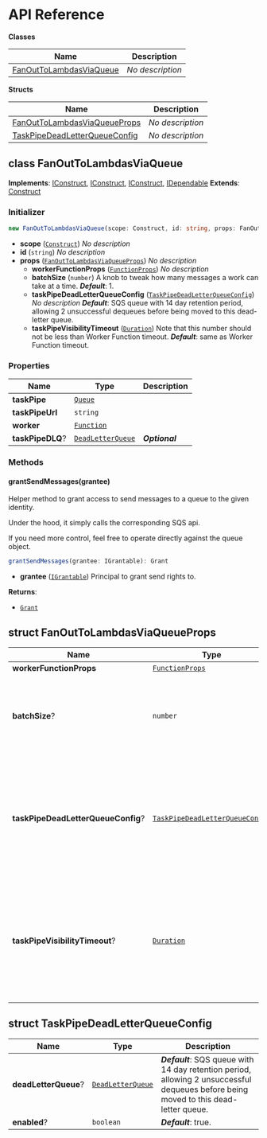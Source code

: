 # API Reference

**Classes**

Name|Description
----|-----------
[FanOutToLambdasViaQueue](#cdk-distributed-computing-1-32-2-fanouttolambdasviaqueue)|*No description*


**Structs**

Name|Description
----|-----------
[FanOutToLambdasViaQueueProps](#cdk-distributed-computing-1-32-2-fanouttolambdasviaqueueprops)|*No description*
[TaskPipeDeadLetterQueueConfig](#cdk-distributed-computing-1-32-2-taskpipedeadletterqueueconfig)|*No description*



## class FanOutToLambdasViaQueue  <a id="cdk-distributed-computing-1-32-2-fanouttolambdasviaqueue"></a>



__Implements__: [IConstruct](#constructs-iconstruct), [IConstruct](#aws-cdk-core-iconstruct), [IConstruct](#constructs-iconstruct), [IDependable](#aws-cdk-core-idependable)
__Extends__: [Construct](#aws-cdk-core-construct)

### Initializer




```ts
new FanOutToLambdasViaQueue(scope: Construct, id: string, props: FanOutToLambdasViaQueueProps)
```

* **scope** (<code>[Construct](#aws-cdk-core-construct)</code>)  *No description*
* **id** (<code>string</code>)  *No description*
* **props** (<code>[FanOutToLambdasViaQueueProps](#cdk-distributed-computing-1-32-2-fanouttolambdasviaqueueprops)</code>)  *No description*
  * **workerFunctionProps** (<code>[FunctionProps](#aws-cdk-aws-lambda-functionprops)</code>)  *No description* 
  * **batchSize** (<code>number</code>)  A knob to tweak how many messages a work can take at a time. __*Default*__: 1.
  * **taskPipeDeadLetterQueueConfig** (<code>[TaskPipeDeadLetterQueueConfig](#cdk-distributed-computing-1-32-2-taskpipedeadletterqueueconfig)</code>)  *No description* __*Default*__: SQS queue with 14 day retention period, allowing 2 unsuccessful dequeues before being moved to this dead-letter queue.
  * **taskPipeVisibilityTimeout** (<code>[Duration](#aws-cdk-core-duration)</code>)  Note that this number should not be less than Worker Function timeout. __*Default*__: same as Worker Function timeout.



### Properties


Name | Type | Description 
-----|------|-------------
**taskPipe** | <code>[Queue](#aws-cdk-aws-sqs-queue)</code> | <span></span>
**taskPipeUrl** | <code>string</code> | <span></span>
**worker** | <code>[Function](#aws-cdk-aws-lambda-function)</code> | <span></span>
**taskPipeDLQ**? | <code>[DeadLetterQueue](#aws-cdk-aws-sqs-deadletterqueue)</code> | __*Optional*__

### Methods


#### grantSendMessages(grantee) <a id="cdk-distributed-computing-1-32-2-fanouttolambdasviaqueue-grantsendmessages"></a>

Helper method to grant access to send messages to a queue to the given identity.

Under the hood, it simply calls the corresponding SQS api.

If you need more control, feel free to operate directly against the queue object.

```ts
grantSendMessages(grantee: IGrantable): Grant
```

* **grantee** (<code>[IGrantable](#aws-cdk-aws-iam-igrantable)</code>)  Principal to grant send rights to.

__Returns__:
* <code>[Grant](#aws-cdk-aws-iam-grant)</code>



## struct FanOutToLambdasViaQueueProps  <a id="cdk-distributed-computing-1-32-2-fanouttolambdasviaqueueprops"></a>






Name | Type | Description 
-----|------|-------------
**workerFunctionProps** | <code>[FunctionProps](#aws-cdk-aws-lambda-functionprops)</code> | <span></span>
**batchSize**? | <code>number</code> | A knob to tweak how many messages a work can take at a time.<br/>__*Default*__: 1.
**taskPipeDeadLetterQueueConfig**? | <code>[TaskPipeDeadLetterQueueConfig](#cdk-distributed-computing-1-32-2-taskpipedeadletterqueueconfig)</code> | __*Default*__: SQS queue with 14 day retention period, allowing 2 unsuccessful dequeues before being moved to this dead-letter queue.
**taskPipeVisibilityTimeout**? | <code>[Duration](#aws-cdk-core-duration)</code> | Note that this number should not be less than Worker Function timeout.<br/>__*Default*__: same as Worker Function timeout.



## struct TaskPipeDeadLetterQueueConfig  <a id="cdk-distributed-computing-1-32-2-taskpipedeadletterqueueconfig"></a>






Name | Type | Description 
-----|------|-------------
**deadLetterQueue**? | <code>[DeadLetterQueue](#aws-cdk-aws-sqs-deadletterqueue)</code> | __*Default*__: SQS queue with 14 day retention period, allowing 2 unsuccessful dequeues before being moved to this dead-letter queue.
**enabled**? | <code>boolean</code> | __*Default*__: true.



